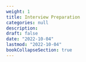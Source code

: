 ```yaml
---
weight: 1
title: Interview Preparation
categories: null
description: 
draft: false
date: "2022-10-04"
lastmod: "2022-10-04"
bookCollapseSection: true
---
```


